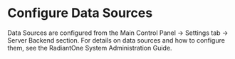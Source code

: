 # Configure Data Sources

Data Sources are configured from the Main Control Panel -> Settings tab -> Server Backend section. For details on data sources and how to configure them, see the RadiantOne System Administration Guide.

